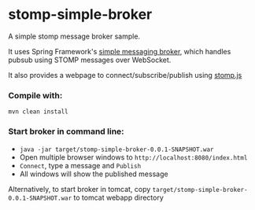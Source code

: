 # stomp-simple-broker
A simple stomp message broker sample.

It uses Spring Framework's [simple messaging broker](http://docs.spring.io/spring-framework/docs/4.3.0.BUILD-SNAPSHOT/javadoc-api/org/springframework/messaging/simp/config/MessageBrokerRegistry.html#enableSimpleBroker-java.lang.String...-), which handles pubsub using STOMP messages over WebSocket.

It also provides a webpage to connect/subscribe/publish using [stomp.js](https://github.com/jmesnil/stomp-websocket)

### Compile with:
  `mvn clean install`


### Start broker in command line:
*  `java -jar target/stomp-simple-broker-0.0.1-SNAPSHOT.war`
*  Open multiple browser windows to `http://localhost:8080/index.html`
*  `Connect`, type a message and `Publish`
*  All windows will show the published message

Alternatively, to start broker in tomcat, copy `target/stomp-simple-broker-0.0.1-SNAPSHOT.war` to tomcat webapp directory
  
